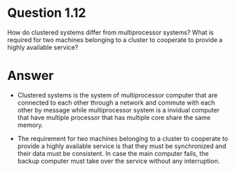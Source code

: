 # Question 1.12 #

How do clustered systems differ from multiprocessor systems? What is
required for two machines belonging to a cluster to cooperate to provide
a highly available service?

# Answer #

- Clustered systems is the system of multiprocessor computer that are connected to each other through a network and commute with each other by message while multiprocessor system is a invidual computer that have multiple processor that has multiple core share the same memory.

- The requirement for two machines belonging to a cluster to cooperate to provide a highly available service is that they must be synchronized and their data must be consistent. In case the main computer fails, the backup computer must take over the service without any interruption.

